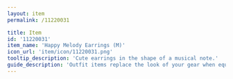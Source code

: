```yaml
---
layout: item
permalink: /11220031

title: Item
id: '11220031'
item_name: 'Happy Melody Earrings (M)'
icon_url: 'item/icon/11220031.png'
tooltip_description: 'Cute earrings in the shape of a musical note.'
guide_description: 'Outfit items replace the look of your gear when equipped.'
---
```

